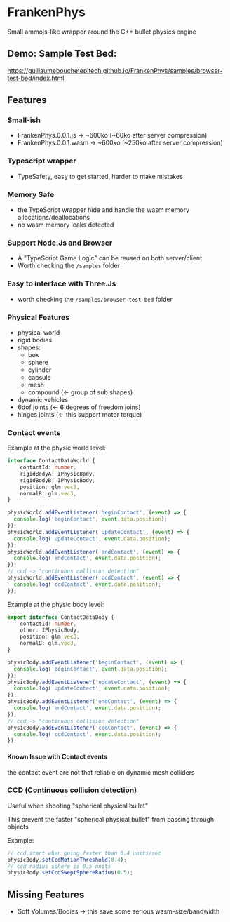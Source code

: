 
# FrankenPhys

Small ammojs-like wrapper around the C++ bullet physics engine

## Demo: Sample Test Bed:

https://guillaumebouchetepitech.github.io/FrankenPhys/samples/browser-test-bed/index.html

## Features

### Small-ish
* FrankenPhys.0.0.1.js -> ~600ko (~60ko after server compression)
* FrankenPhys.0.0.1.wasm -> ~600ko (~250ko after server compression)

### Typescript wrapper

* TypeSafety, easy to get started, harder to make mistakes

### Memory Safe

* the TypeScript wrapper hide and handle the wasm memory allocations/deallocations
* no wasm memory leaks detected

### Support Node.Js and Browser

* A "TypeScript Game Logic" can be reused on both server/client
* Worth checking the `/samples` folder

### Easy to interface with Three.Js

* worth checking the `/samples/browser-test-bed` folder

### Physical Features

* physical world
* rigid bodies
* shapes:
  * box
  * sphere
  * cylinder
  * capsule
  * mesh
  * compound (<- group of sub shapes)
* dynamic vehicles
* 6dof joints (<- 6 degrees of freedom joins)
* hinges joints (<- this support motor torque)

### Contact events

Example at the physic world level:

```typescript
interface ContactDataWorld {
	contactId: number,
	rigidBodyA: IPhysicBody,
	rigidBodyB: IPhysicBody,
	position: glm.vec3,
	normalB: glm.vec3,
}

physicWorld.addEventListener('beginContact', (event) => {
  console.log('beginContact', event.data.position);
});
physicWorld.addEventListener('updateContact', (event) => {
  console.log('updateContact', event.data.position);
});
physicWorld.addEventListener('endContact', (event) => {
  console.log('endContact', event.data.position);
});
// ccd -> "continuous collision detection"
physicWorld.addEventListener('ccdContact', (event) => {
  console.log('ccdContact', event.data.position);
});
```

Example at the physic body level:

```typescript
export interface ContactDataBody {
	contactId: number,
	other: IPhysicBody,
	position: glm.vec3,
	normalB: glm.vec3,
}

physicBody.addEventListener('beginContact', (event) => {
  console.log('beginContact', event.data.position);
});
physicBody.addEventListener('updateContact', (event) => {
  console.log('updateContact', event.data.position);
});
physicBody.addEventListener('endContact', (event) => {
  console.log('endContact', event.data.position);
});
// ccd -> "continuous collision detection"
physicBody.addEventListener('ccdContact', (event) => {
  console.log('ccdContact', event.data.position);
});
```

#### Known Issue with Contact events

the contact event are not that reliable on dynamic mesh colliders

### CCD (Continuous collision detection)

Useful when shooting "spherical physical bullet"

This prevent the faster "spherical physical bullet" from passing through objects

Example:
```typescript
// ccd start when going faster than 0.4 units/sec
physicBody.setCcdMotionThreshold(0.4);
// ccd radius sphere is 0.5 units
physicBody.setCcdSweptSphereRadius(0.5);
```

## Missing Features

* Soft Volumes/Bodies -> this save some serious wasm-size/bandwidth
